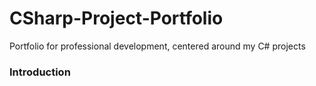# CSharp-Project-Portfolio

Portfolio for professional development, centered around my C# projects

### Introduction


